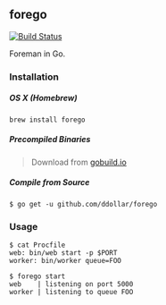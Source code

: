 ## forego
[![Build Status](https://travis-ci.org/ddollar/forego.svg?branch=master)](https://travis-ci.org/ddollar/forego)

Foreman in Go.

### Installation

##### OS X (Homebrew)

    brew install forego

##### Precompiled Binaries

> Download from [gobuild.io](http://gobuild.io/github.com/ddollar/forego)

##### Compile from Source

    $ go get -u github.com/ddollar/forego

### Usage

    $ cat Procfile
    web: bin/web start -p $PORT
    worker: bin/worker queue=FOO

    $ forego start
    web    | listening on port 5000
    worker | listening to queue FOO
